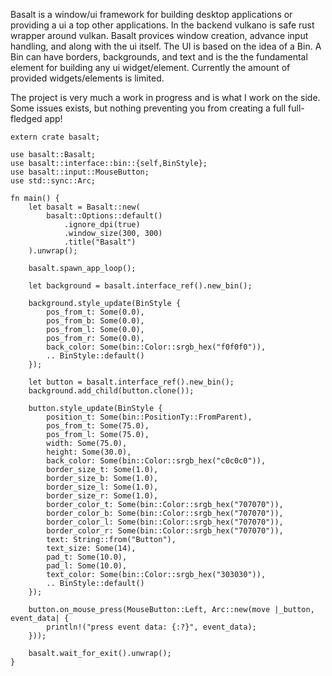 Basalt is a window/ui framework for building desktop applications or providing a ui a top other applications. In the backend vulkano is safe rust wrapper around vulkan. Basalt provices window creation, advance input handling, and along with the ui itself. The UI is based on the idea of a Bin. A Bin can have borders, backgrounds, and text and is the the fundamental element for building any ui widget/element. Currently the amount of provided widgets/elements is limited.

The project is very much a work in progress and is what I work on the side. Some issues exists, but nothing preventing you from creating a full full-fledged app!

```
extern crate basalt;

use basalt::Basalt;
use basalt::interface::bin::{self,BinStyle};
use basalt::input::MouseButton;
use std::sync::Arc;

fn main() {
	let basalt = Basalt::new(
		basalt::Options::default()
			.ignore_dpi(true)
			.window_size(300, 300)
			.title("Basalt")
	).unwrap();
	
	basalt.spawn_app_loop();
	
	let background = basalt.interface_ref().new_bin();
	
	background.style_update(BinStyle {
		pos_from_t: Some(0.0),
		pos_from_b: Some(0.0),
		pos_from_l: Some(0.0),
		pos_from_r: Some(0.0),
		back_color: Some(bin::Color::srgb_hex("f0f0f0")),
		.. BinStyle::default()
	});
	
	let button = basalt.interface_ref().new_bin();
	background.add_child(button.clone());
	
	button.style_update(BinStyle {
		position_t: Some(bin::PositionTy::FromParent),
		pos_from_t: Some(75.0),
		pos_from_l: Some(75.0),
		width: Some(75.0),
		height: Some(30.0),
		back_color: Some(bin::Color::srgb_hex("c0c0c0")),
		border_size_t: Some(1.0),
		border_size_b: Some(1.0),
		border_size_l: Some(1.0),
		border_size_r: Some(1.0),
		border_color_t: Some(bin::Color::srgb_hex("707070")),
		border_color_b: Some(bin::Color::srgb_hex("707070")),
		border_color_l: Some(bin::Color::srgb_hex("707070")),
		border_color_r: Some(bin::Color::srgb_hex("707070")),
		text: String::from("Button"),
		text_size: Some(14),
		pad_t: Some(10.0),
		pad_l: Some(10.0),
		text_color: Some(bin::Color::srgb_hex("303030")),
		.. BinStyle::default()
	});
	
	button.on_mouse_press(MouseButton::Left, Arc::new(move |_button, event_data| {
		println!("press event data: {:?}", event_data);
	}));
	
	basalt.wait_for_exit().unwrap();
}
```
